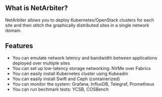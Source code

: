 ## What is NetArbiter?

NetArbiter allows you to deploy Kubernetes/OpenStack clusters for each site and then stitch the graphically distributed sites in a single network domain.  

## Features  
- You can emulate network latency and bandwidth between applications deployed over multiple sites
- You can set up low-latency storage networking: NVMe over Fabrics
- You can easily install Kubernetes cluster using Kubeadm
- You can easily install Swift and Ceph (containerized)
- You can monitor the system: Grafana, InfluxDB, Telegraf, Prometheus
- You can run bechmark tests: YCSB, COSBench

